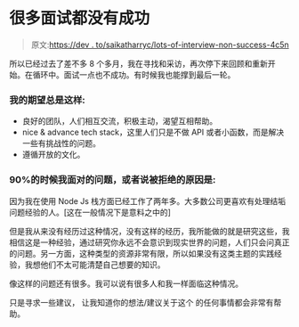 # 很多面试都没有成功

> 原文:[https://dev . to/saikatharryc/lots-of-interview-non-success-4c5n](https://dev.to/saikatharryc/lots-of-interview-without-success-4c5n)

所以已经过去了差不多 8 个多月，我在寻找和采访，再次停下来回顾和重新开始。在循环中。面试一点也不成功。有时候我也能撑到最后一轮。

### [](#my-expectation-always-is-like)我的期望总是这样:

*   良好的团队，人们相互交流，积极主动，渴望互相帮助。
*   nice & advance tech stack，这里人们只是不做 API 或者小函数，而是解决一些有挑战性的问题。
*   遵循开放的文化。

### 90%的时候我面对的问题，或者说被拒绝的原因是:

因为我在使用 Node Js 栈方面已经工作了两年多。大多数公司更喜欢有处理结垢问题经验的人。[这在一般情况下是意料之中的]

但是我从来没有经历过这种情况，没有这样的经历，我所能做的就是研究这些，我相信这是一种经验，通过研究你永远不会意识到现实世界的问题，人们只会问真正的问题。另一方面，这种类型的资源非常有限，所以如果没有这类主题的实践经验，我想他们不太可能清楚自己想要的知识。

像这样的问题还有很多。我可以说有很多人和我一样面临这种情况。

只是寻求一些建议，
让我知道你的想法/建议关于这个
的任何事情都会非常有帮助。